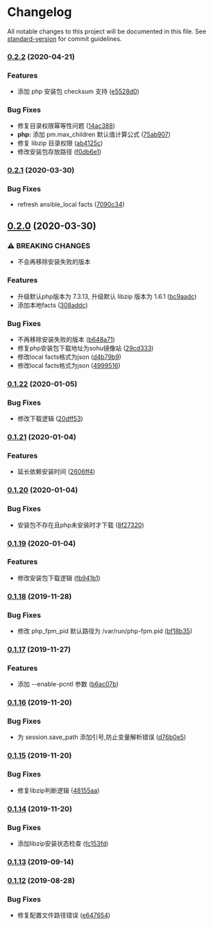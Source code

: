 # Changelog

All notable changes to this project will be documented in this file. See [standard-version](https://github.com/conventional-changelog/standard-version) for commit guidelines.

### [0.2.2](https://github.com/daixijun/ansible-role-php/compare/v0.2.1...v0.2.2) (2020-04-21)


### Features

* 添加 php 安装包 checksum 支持 ([e5528d0](https://github.com/daixijun/ansible-role-php/commit/e5528d048603db7aca28db325a0c2f33379f3e9d))


### Bug Fixes

* 修复目录权限幂等性问题 ([14ac388](https://github.com/daixijun/ansible-role-php/commit/14ac38874d6ea3ed08f7e4681fbc97cc6ee68273))
* **php:** 添加 pm.max_children 默认值计算公式 ([75ab907](https://github.com/daixijun/ansible-role-php/commit/75ab9079c6474d7581e1c3a25f99029de361f324))
* 修复 libzip 目录权限 ([ab4125c](https://github.com/daixijun/ansible-role-php/commit/ab4125cffc724c27919840d70adc33b6b555fde7))
* 修改安装包存放路径 ([f0db6e1](https://github.com/daixijun/ansible-role-php/commit/f0db6e11857b8421bb1ed905e133334088163918))

### [0.2.1](https://github.com/daixijun/ansible-role-php/compare/v0.2.0...v0.2.1) (2020-03-30)


### Bug Fixes

* refresh ansible_local facts ([7090c34](https://github.com/daixijun/ansible-role-php/commit/7090c34ca2aab122487adeb05f4a9f49c8343c81))

## [0.2.0](https://github.com/daixijun/ansible-role-php/compare/v0.1.22...v0.2.0) (2020-03-30)


### ⚠ BREAKING CHANGES

* 不会再移除安装失败的版本

### Features

* 升级默认php版本为 7.3.13, 升级默认 libzip 版本为 1.6.1 ([bc9aadc](https://github.com/daixijun/ansible-role-php/commit/bc9aadcee748a09eb5992e49b412d48e31280bce))
* 添加本地facts ([308addc](https://github.com/daixijun/ansible-role-php/commit/308addc658de9480e38b7640d677332daad7c6ce))


### Bug Fixes

* 不再移除安装失败的版本 ([b648a71](https://github.com/daixijun/ansible-role-php/commit/b648a71ca243104f029d5a0ec28481c700d5adce))
* 修复php安装包下载地址为sohu镜像站 ([29cd333](https://github.com/daixijun/ansible-role-php/commit/29cd3334e62451b539ea2d55a5f8261d241e256c))
* 修改local facts格式为json ([d4b79b9](https://github.com/daixijun/ansible-role-php/commit/d4b79b9775fd5b72205016719461dd9cac354546))
* 修改local facts格式为json ([4999516](https://github.com/daixijun/ansible-role-php/commit/49995165de1c9ff23ac502e1143c03e0e36f4b01))

### [0.1.22](https://github.com/daixijun/ansible-role-php/compare/v0.1.21...v0.1.22) (2020-01-05)


### Bug Fixes

* 修改下载逻辑 ([20dff53](https://github.com/daixijun/ansible-role-php/commit/20dff538b6137418a2ae71a93db8883b8a2323eb))

### [0.1.21](https://github.com/daixijun/ansible-role-php/compare/v0.1.20...v0.1.21) (2020-01-04)


### Features

* 延长依赖安装时间 ([2606ff4](https://github.com/daixijun/ansible-role-php/commit/2606ff4ef93c51a0cfb56a28397beb42f4c05584))

### [0.1.20](https://github.com/daixijun/ansible-role-php/compare/v0.1.19...v0.1.20) (2020-01-04)


### Bug Fixes

* 安装包不存在且php未安装时才下载 ([8f27320](https://github.com/daixijun/ansible-role-php/commit/8f27320dcedfbeb93ebf92d30fce89fa801438be))

### [0.1.19](https://github.com/daixijun/ansible-role-php/compare/v0.1.18...v0.1.19) (2020-01-04)


### Features

* 修改安装包下载逻辑 ([fb941b1](https://github.com/daixijun/ansible-role-php/commit/fb941b10ed95bf1c8d2ca06c8ee5425b95872423))

### [0.1.18](https://github.com/daixijun/ansible-role-php/compare/v0.1.17...v0.1.18) (2019-11-28)


### Bug Fixes

* 修改 php_fpm_pid 默认路径为 /var/run/php-fpm.pid ([bf18b35](https://github.com/daixijun/ansible-role-php/commit/bf18b355396bc55746557955753304c8f624f847))

### [0.1.17](https://github.com/daixijun/ansible-role-php/compare/v0.1.16...v0.1.17) (2019-11-27)


### Features

* 添加 --enable-pcntl 参数 ([b6ac07b](https://github.com/daixijun/ansible-role-php/commit/b6ac07bc20e5826316fab904d5c14e35488e4d49))

### [0.1.16](https://github.com/daixijun/ansible-role-php/compare/v0.1.15...v0.1.16) (2019-11-20)


### Bug Fixes

* 为 session.save_path 添加引号,防止变量解析错误 ([d76b0e5](https://github.com/daixijun/ansible-role-php/commit/d76b0e515458dc556e3f5d5a5e05d8be466166a6))

### [0.1.15](https://github.com/daixijun/ansible-role-php/compare/v0.1.14...v0.1.15) (2019-11-20)


### Bug Fixes

* 修复libzip判断逻辑 ([48155aa](https://github.com/daixijun/ansible-role-php/commit/48155aae9ef6ea106f9b5e16f60ee6a7ff62df86))

### [0.1.14](https://github.com/daixijun/ansible-role-php/compare/v0.1.13...v0.1.14) (2019-11-20)


### Bug Fixes

* 添加libzip安装状态检查 ([fc153fd](https://github.com/daixijun/ansible-role-php/commit/fc153fd5a3844b465278a3f27cfdafc5fa5187c0))

### [0.1.13](https://github.com/daixijun/ansible-role-php/compare/v0.1.12...v0.1.13) (2019-09-14)

### [0.1.12](https://github.com/daixijun/ansible-role-php/compare/v0.1.11...v0.1.12) (2019-08-28)


### Bug Fixes

* 修复配置文件路径错误 ([e647654](https://github.com/daixijun/ansible-role-php/commit/e647654))
